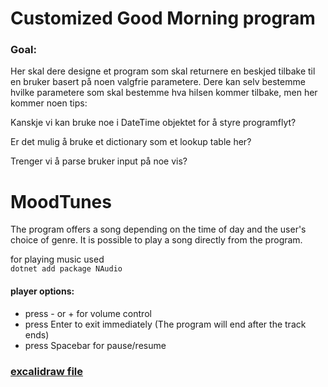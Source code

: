 # Customized Good Morning program

### Goal:

Her skal dere designe et program som skal returnere en beskjed tilbake til en bruker basert på noen valgfrie parametere.
Dere kan selv bestemme hvilke parametere som skal bestemme hva hilsen kommer tilbake, men her kommer noen tips:

Kanskje vi kan bruke noe i DateTime objektet for å styre programflyt?

Er det mulig å bruke et dictionary som et lookup table her?

Trenger vi å parse bruker input på noe vis?

# MoodTunes

The program offers a song depending on the time of day and the user's choice of genre. It is possible to play a song directly from the program.

for playing music used  
`dotnet add package NAudio`

#### player options:

- press - or + for volume control
- press Enter to exit immediately (The program will end after the track ends)
- press Spacebar for pause/resume

### [excalidraw file](https://excalidraw.com/#json=HCyGK0OPEShjpy2FMcgTZ,3-ttUcsG6DrBzu2ihPx1-Q)
